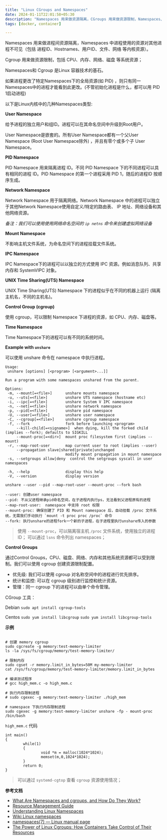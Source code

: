 ```yaml
---
title: "Linux CGroups and Namespaces"
date: 2024-01-11T22:01:58+05:30
description: "Namespaces 用来做资源隔离，CGroups 用来做资源限制，Namespaces、CGroups、Chroot 是 Docker 核心基础技术。"
tags: [docker, container]

---
```


Namespaces 用来做进程间资源隔离，Namespaces 中进程使用的资源对其他进程不可见（包括 进程ID、Hostnames、用户ID、文件、网络 等内核资源）。

Cgroup 用来做资源限制，包括 CPU、内存、网络、磁盘 等系统资源；

Namespaces和 Cgroup 是Linux 容器技术的基石。

如果进程更改了特定Namespaces下的全局资源(如 PID) ，则只有同一Namespaces中的进程才能看到此更改。(不管初始化进程是什么，都可以用 PID 1启动进程)

以下是Linux内核中的几种Namespaces类型:


**User Namespace**

给予进程的独立用户和组ID。进程可以在其命名空间中升级到Root用户。

User Namespace是嵌套的。所有User Namespace都有一个父User Namespace (Root User Namespace除外) ，并且有零个或多个子 User Namespace。

**PID Namespace**

PID Namespace 用来隔离进程 ID。不同 PID Namespace 下的不同进程可以具有相同的进程 ID。PID Namespace 的第一个进程采用 PID 1，随后的进程ID 按顺序生成。

**Network Namespace**

Network Namespace 用于隔离网络。Network Namespace 中的进程可以独立于其他Network Namespace使用自定义/特定的路由表、 IP 地址、网络设备和其他网络资源。

*备注：我们可以使用使用网络命名空间的 `ip netns` 命令来创建虚拟网络设备*

**Mount Namespace**

不影响主机文件系统，为命名空间下的进程挂载文件系统。

**IPC Namespace**

IPC Namespace下的进程可以以独立的方式使用 IPC 资源。例如消息队列、共享内存和 SystemVIPC 对象。

**UNIX Time Sharing(UTS) Namespace**

UNIX Time Sharing(UTS) Namespace 下的进程似乎在不同的机器上运行 (隔离主机名，不同的主机名)。

**Control Group (cgroup)**

使用 cgroup，可以限制 Namespace 下进程的资源，如 CPU、内存、磁盘等。

**Time Namespace**

Time Namespace下的进程可以有不同的系统时间。

**Example with `unshare`**

可以使用 unshare 命令在 namespace 中执行进程。

```
Usage:
 unshare [options] [<program> [<argument>...]]

Run a program with some namespaces unshared from the parent.

Options:
 -m, --mount[=<file>]      unshare mounts namespace
 -u, --uts[=<file>]        unshare UTS namespace (hostname etc)
 -i, --ipc[=<file>]        unshare System V IPC namespace
 -n, --net[=<file>]        unshare network namespace
 -p, --pid[=<file>]        unshare pid namespace
 -U, --user[=<file>]       unshare user namespace
 -C, --cgroup[=<file>]     unshare cgroup namespace
 -f, --fork                fork before launching <program>
     --kill-child[=<signame>]  when dying, kill the forked child (implies --fork); defaults to SIGKILL
     --mount-proc[=<dir>]  mount proc filesystem first (implies --mount)
 -r, --map-root-user       map current user to root (implies --user)
     --propagation slave|shared|private|unchanged
                           modify mount propagation in mount namespace
 -s, --setgroups allow|deny  control the setgroups syscall in user namespaces

 -h, --help                display this help
 -V, --version             display version
```

`unshare --user --pid --map-root-user --mount-proc --fork bash`

```
--user: 创建user namespace
--pid: 不从父进程继承pid命名空间，在子进程内执行ps，无法看到父进程原有的进程
--map-root-user:  namespace 中支持 root 权限
--mount-proc: 确保创建了 PID 和 Mount namespace 后，自动挂载 /proc 文件系统，无需我们手动执行 `mount -t proc proc /proc` 命令
--fork: 执行unshare的进程fork一个新的子进程，在子进程里执行unshare传入的参数
```

> 使用 `--mount-proc`，可以隔离宿主机 `/proc` 文件系统，使用独立的进程ID；
> 可以通过 `lsns` 命令列出 namespaces；
> 

**Control Groups**

通过Control Groups，CPU、磁盘、网络、内存和其他系统资源都可以受到限制。我们可以使用 cgroup 创建资源限制配置。

- 优先级: 我们可以使用 cgroup 对名称空间中的进程进行优先排序。
- 统计和监控: 可以在 cgroup 级别进行监控和统计资源。
- 管理：同一 cgroup 下的进程可以由单个命令管理。


CGroup 工具：

Debian `sudo apt install cgroup-tools`

Centos `sudo yum install libcgroup` `sudo yum install libcgroup-tools`

**示例**

```shell

# 创建 memory cgroup
sudo cgcreate -g memory:test-memory-limiter
ls -la /sys/fs/cgroup/memory/test-memory-limiter/

# 限制内存
sudo cgset -r memory.limit_in_bytes=50M my-memory-limiter
cat /sys/fs/cgroup/memory/test-memory-limiter/memory.limit_in_bytes

# 编译测试程序
# gcc high_mem.c -o high_mem.c

# 执行内存限制进程
# sudo cgexec -g memory:test-memory-limiter ./high_mem

# namespace 下执行内存限制进程
sudo cgexec -g memory:test-memory-limiter unshare -fp - mount-proc /bin/bash

```

`high_mem.c` 代码

```
int main()
{
        while(1)
        {
                void *m = malloc(1024*1024);
                memset(m,0,1024*1024);
        }
        return 0;
}
```


> 可以通过 `systemd-cgtop`  查看 `cgroup` 资源使用情况；

**参考文档**

* [What Are Namespaces and cgroups, and How Do They Work?](https://www.nginx.com/blog/what-are-namespaces-cgroups-how-do-they-work/)
* [Resource Management Guide](https://access.redhat.com/documentation/en-us/red_hat_enterprise_linux/7/html/resource_management_guide/index)
* [Understanding Linux Namespaces](https://theboreddev.com/understanding-linux-namespaces/)
* [Wiki Linux namespaces](https://en.wikipedia.org/wiki/Linux_namespaces)
* [namespaces(7) — Linux manual page](https://man7.org/linux/man-pages/man7/namespaces.7.html)
* [The Power of Linux Cgroups: How Containers Take Control of Their Resources](https://towardsdatascience.com/the-power-of-linux-cgroups-how-containers-take-control-of-their-resources-ba564fef13b0)
 
















